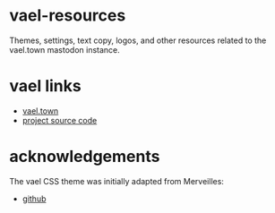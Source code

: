 # vael-resources

Themes, settings, text copy, logos, and other resources related to the vael.town mastodon instance.


# vael links

- [vael.town](https://vael.town/about)
- [project source code](https://github.com/edmondburnett/vael-town)


# acknowledgements

The vael CSS theme was initially adapted from Merveilles:
- [github](https://github.com/merveilles/merveilles-town)
